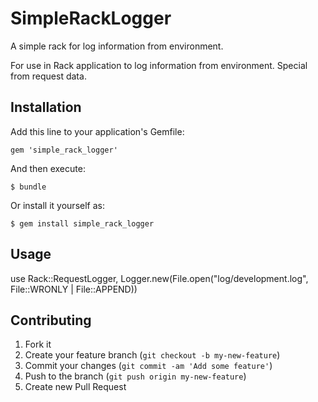 # SimpleRackLogger

A simple rack for log information from environment.

For use in Rack application to log information from environment. Special from request data.

## Installation

Add this line to your application's Gemfile:

    gem 'simple_rack_logger'

And then execute:

    $ bundle

Or install it yourself as:

    $ gem install simple_rack_logger

## Usage

use Rack::RequestLogger, Logger.new(File.open("log/development.log", File::WRONLY | File::APPEND))

## Contributing

1. Fork it
2. Create your feature branch (`git checkout -b my-new-feature`)
3. Commit your changes (`git commit -am 'Add some feature'`)
4. Push to the branch (`git push origin my-new-feature`)
5. Create new Pull Request

